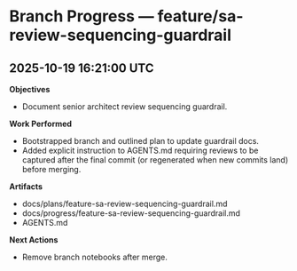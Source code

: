# Branch Progress — feature/sa-review-sequencing-guardrail

## 2025-10-19 16:21:00 UTC
**Objectives**
- Document senior architect review sequencing guardrail.

**Work Performed**
- Bootstrapped branch and outlined plan to update guardrail docs.
- Added explicit instruction to AGENTS.md requiring reviews to be captured after the final commit (or regenerated when new commits land) before merging.

**Artifacts**
- docs/plans/feature-sa-review-sequencing-guardrail.md
- docs/progress/feature-sa-review-sequencing-guardrail.md
- AGENTS.md

**Next Actions**
- Remove branch notebooks after merge.

